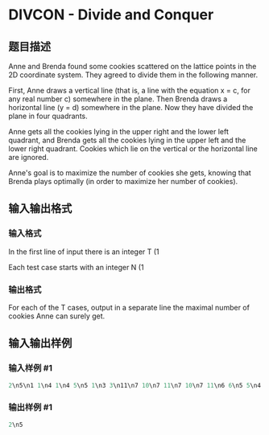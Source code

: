 # DIVCON - Divide and Conquer

## 题目描述

Anne and Brenda found some cookies scattered on the lattice points in the 2D coordinate system. They agreed to divide them in the following manner.

First, Anne draws a vertical line (that is, a line with the equation x = c, for any real number c) somewhere in the plane. Then Brenda draws a horizontal line (y = d) somewhere in the plane. Now they have divided the plane in four quadrants.

Anne gets all the cookies lying in the upper right and the lower left quadrant, and Brenda gets all the cookies lying in the upper left and the lower right quadrant. Cookies which lie on the vertical or the horizontal line are ignored.

Anne's goal is to maximize the number of cookies she gets, knowing that Brenda plays optimally (in order to maximize her number of cookies).

## 输入输出格式

### 输入格式

In the first line of input there is an integer T (1

Each test case starts with an integer N (1

### 输出格式

For each of the T cases, output in a separate line the maximal number of cookies Anne can surely get.

## 输入输出样例

### 输入样例 #1

```cpp
2\n5\n1 1\n4 1\n4 5\n5 1\n3 3\n11\n7 10\n7 11\n7 10\n7 11\n6 6\n5 5\n4 8\n1 5\n1 6\n1 4\n7 1\n
```


### 输出样例 #1

```cpp
2\n5
```


